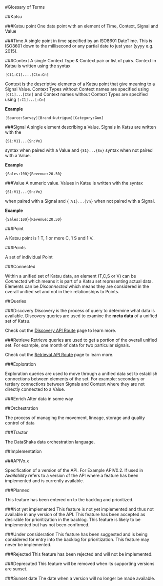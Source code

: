 #Glossary of Terms

##<a id="katsu">Katsu</a>

###Katsu point
One data point with an element of Time, Context, Signal and Value

###Time
A single point in time specified by an ISO8601 DateTime. This is ISO8601 down to the millisecond or any partial date to just year (yyyy e.g. 2015).

###Context
A single Context Type & Context pair or list of pairs. Context in Katsu is written using the syntax
```language-katsu
[Ct1:C1]....[Ctn:Cn]
```
Context is the descriptive elements of a Katsu point that give meaning to a Signal Value. Context Types without Context names are specified using `[Ct1]...[Ctn]` and Context names without Context Types are specified using `[:C1]...[:Cn]`

**Example**

```language-katsu
[Source:Survey][Brand:Nutrigum][Category:Gum]
```
###Signal
A single element describing a Value. Signals in Katsu are written with the
```language-katsu
{S1:V1}...{Sn:Vn}
```
syntax when paired with a Value and `{S1}...{Sn}` syntax when not paired with a Value.

**Example**
```language-katsu
{Sales:100}{Revenue:20.50}
```

###Value
A numeric value. Values in Katsu is written with the syntax
```language-katsu
{S1:V1}...{Sn:Vn}
```
when paired with a Signal and `{:V1}...{Vn}` when not paired with a Signal.

**Example**

```language-katsu
{Sales:100}{Revenue:20.50}
```

###Point

A Katsu point is 1 T, 1 or more C, 1 S and 1 V..

###Points

A set of individual Point

###Connected

Within a unified set of Katsu data, an element (T,C,S or V) can be *Connected* which means it is part of a Katsu set representing actual data. Elements can be *Disconnected* which means they are considered in the overall unified set and not in their relationships to Points.


##<a id="queries">Queries</a>


###Discovery
Discovery is the process of query to determine what data is available. Discovery queries are used to examine the **meta data** of a unified set of Katsu.

Check out the [Discovery API Route](routes/discovery.md) page to learn more.

###Retrieve
Retrieve queries are used to get a portion of the overall unified set. For example, one month of data for two particular signals.

Check out the [Retrieval API Route](routes/retrieve.md) page to learn more.

###Exploration

Exploration queries are used to move through a unified data set to establish connections between elements of the set. For example: secondary or tertiary connections between Signals and Context where they are not directly connected to a Value.

###Enrich
Alter data in some way

##<a id="orchestration">Orchestration</a>

The process of managing the movement, lineage, storage and quality control of data

###Tractor

The DataShaka data orchestration language.


##<a id="implementation">Implementation</a>

###APIVx.x

Specification of a version of the API. For Example APIV0.2. If used in *Availability* refers to a version of the API where a feature has been implemented and is currently available.

###Planned

This feature has been entered on to the backlog and prioritized.

###Not yet implemented
This feature is not yet implemented and thus not available in any version of the API. This feature has been accepted as desirable for prioritization in the backlog. This feature is likely to be implemented but has not been confirmed.

###Under consideration
This feature has been suggested and is being considered for entry into the backlog for prioritization. This feature may never be implemented.

###Rejected
This feature has been rejected and will not be implemented.

###Deprecated
This feature will be removed when its supporting versions are sunset.

###Sunset date
The date when a version will no longer be made available.

